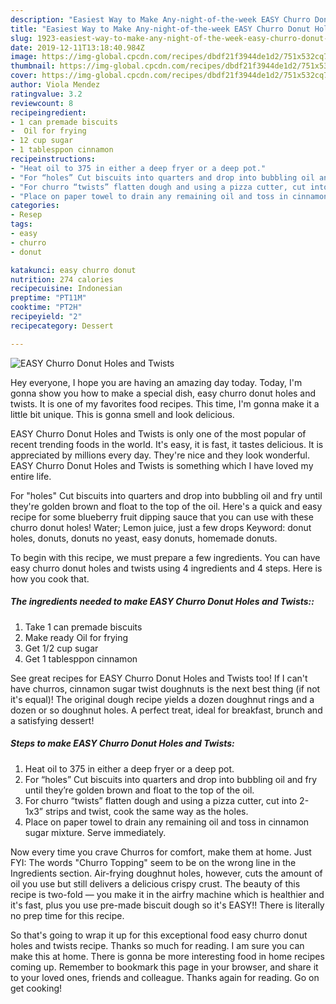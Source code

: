 ```yaml
---
description: "Easiest Way to Make Any-night-of-the-week EASY Churro Donut Holes and Twists"
title: "Easiest Way to Make Any-night-of-the-week EASY Churro Donut Holes and Twists"
slug: 1923-easiest-way-to-make-any-night-of-the-week-easy-churro-donut-holes-and-twists
date: 2019-12-11T13:18:40.984Z
image: https://img-global.cpcdn.com/recipes/dbdf21f3944de1d2/751x532cq70/easy-churro-donut-holes-and-twists-recipe-main-photo.jpg
thumbnail: https://img-global.cpcdn.com/recipes/dbdf21f3944de1d2/751x532cq70/easy-churro-donut-holes-and-twists-recipe-main-photo.jpg
cover: https://img-global.cpcdn.com/recipes/dbdf21f3944de1d2/751x532cq70/easy-churro-donut-holes-and-twists-recipe-main-photo.jpg
author: Viola Mendez
ratingvalue: 3.2
reviewcount: 8
recipeingredient:
- 1 can premade biscuits
-  Oil for frying
- 12 cup sugar
- 1 tablesppon cinnamon
recipeinstructions:
- "Heat oil to 375 in either a deep fryer or a deep pot."
- "For “holes” Cut biscuits into quarters and drop into bubbling oil and fry until they’re golden brown and float to the top of the oil."
- "For churro “twists” flatten dough and using a pizza cutter, cut into 2-1x3” strips and twist, cook the same way as the holes."
- "Place on paper towel to drain any remaining oil and toss in cinnamon sugar mixture. Serve immediately."
categories:
- Resep
tags:
- easy
- churro
- donut

katakunci: easy churro donut
nutrition: 274 calories
recipecuisine: Indonesian
preptime: "PT11M"
cooktime: "PT2H"
recipeyield: "2"
recipecategory: Dessert

---
```



![EASY Churro Donut Holes and Twists](https://img-global.cpcdn.com/recipes/dbdf21f3944de1d2/751x532cq70/easy-churro-donut-holes-and-twists-recipe-main-photo.jpg)

Hey everyone, I hope you are having an amazing day today. Today, I'm gonna show you how to make a special dish, easy churro donut holes and twists. It is one of my favorites food recipes. This time, I'm gonna make it a little bit unique. This is gonna smell and look delicious.

EASY Churro Donut Holes and Twists is only one of the most popular of recent trending foods in the world. It's easy, it is fast, it tastes delicious. It is appreciated by millions every day. They're nice and they look wonderful. EASY Churro Donut Holes and Twists is something which I have loved my entire life.

For &#34;holes&#34; Cut biscuits into quarters and drop into bubbling oil and fry until they&#39;re golden brown and float to the top of the oil. Here&#39;s a quick and easy recipe for some blueberry fruit dipping sauce that you can use with these churro donut holes! Water; Lemon juice, just a few drops Keyword: donut holes, donuts, donuts no yeast, easy donuts, homemade donuts.


To begin with this recipe, we must prepare a few ingredients. You can have easy churro donut holes and twists using 4 ingredients and 4 steps. Here is how you cook that.

##### The ingredients needed to make EASY Churro Donut Holes and Twists::

1. Take 1 can premade biscuits
1. Make ready  Oil for frying
1. Get 1/2 cup sugar
1. Get 1 tablesppon cinnamon


See great recipes for EASY Churro Donut Holes and Twists too! If I can&#39;t have churros, cinnamon sugar twist doughnuts is the next best thing (if not it&#39;s equal)! The original dough recipe yields a dozen doughnut rings and a dozen or so doughnut holes. A perfect treat, ideal for breakfast, brunch and a satisfying dessert! 

##### Steps to make EASY Churro Donut Holes and Twists:

1. Heat oil to 375 in either a deep fryer or a deep pot.
1. For “holes” Cut biscuits into quarters and drop into bubbling oil and fry until they’re golden brown and float to the top of the oil.
1. For churro “twists” flatten dough and using a pizza cutter, cut into 2-1x3” strips and twist, cook the same way as the holes.
1. Place on paper towel to drain any remaining oil and toss in cinnamon sugar mixture. Serve immediately.


Now every time you crave Churros for comfort, make them at home. Just FYI: The words &#34;Churro Topping&#34; seem to be on the wrong line in the Ingredients section. Air-frying doughnut holes, however, cuts the amount of oil you use but still delivers a delicious crispy crust. The beauty of this recipe is two-fold — you make it in the airfry machine which is healthier and it&#39;s fast, plus you use pre-made biscuit dough so it&#39;s EASY!! There is literally no prep time for this recipe. 

So that's going to wrap it up for this exceptional food easy churro donut holes and twists recipe. Thanks so much for reading. I am sure you can make this at home. There is gonna be more interesting food in home recipes coming up. Remember to bookmark this page in your browser, and share it to your loved ones, friends and colleague. Thanks again for reading. Go on get cooking!
